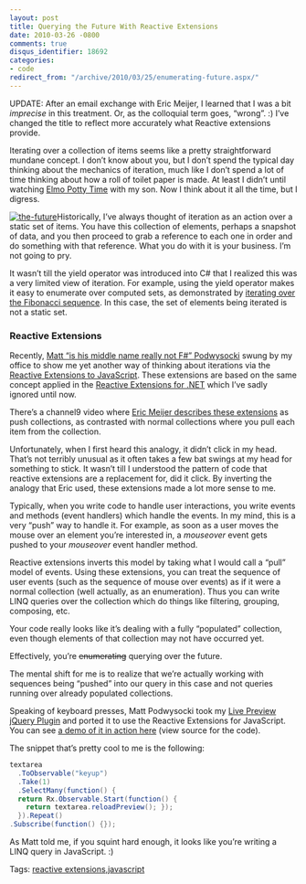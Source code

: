 ```yaml
---
layout: post
title: Querying the Future With Reactive Extensions
date: 2010-03-26 -0800
comments: true
disqus_identifier: 18692
categories:
- code
redirect_from: "/archive/2010/03/25/enumerating-future.aspx/"
---
```


UPDATE: After an email exchange with Eric Meijer, I learned that I was a
bit *imprecise* in this treatment. Or, as the colloquial term goes,
“wrong”. :) I’ve changed the title to reflect more accurately what
Reactive extensions provide.

Iterating over a collection of items seems like a pretty straightforward
mundane concept. I don’t know about you, but I don’t spend the typical
day thinking about the mechanics of iteration, much like I don’t spend a
lot of time thinking about how a roll of toilet paper is made. At least
I didn’t until watching [Elmo Potty
Time](http://www.amazon.com/gp/product/B000G0O5F0?ie=UTF8&tag=youvebeenhaac-20&linkCode=as2&camp=1789&creative=390957&creativeASIN=B000G0O5F0 "Elmo Potty Time on Amazon.com")
with my son. Now I think about it all the time, but I digress.

[![the-future](http://haacked.com/images/haacked_com/WindowsLiveWriter/EnumeratingtheFutureWithTheReactiveFrame_1263C/the-future_3.jpg "the-future")](http://www.sxc.hu/photo/1194467 "Shimmering lights 1 - by e-Eva-a")Historically,
I’ve always thought of iteration as an action over a static set of
items. You have this collection of elements, perhaps a snapshot of data,
and you then proceed to grab a reference to each one in order and do
something with that reference. What you do with it is your business. I’m
not going to pry.

It wasn’t till the yield operator was introduced into C\# that I
realized this was a very limited view of iteration. For example, using
the yield operator makes it easy to enumerate over computed sets, as
demonstrated by [iterating over the Fibonacci
sequence](http://chrisfulstow.com/fibonacci-numbers-iterator-with-csharp-yield-statements/ "Fibonacci numbers iterator with C# yield statements").
In this case, the set of elements being iterated is not a static set.

### Reactive Extensions

Recently, [Matt “is his middle name really not F\#”
Podwysocki](http://codebetter.com/blogs/matthew.podwysocki/ "Matt Podysocki blog")
swung by my office to show me yet another way of thinking about
iterations via the [Reactive Extensions to
JavaScript](http://codebetter.com/blogs/matthew.podwysocki/archive/2010/02/16/introduction-to-the-reactive-extensions-to-javascript.aspx "Introduction to Reactive Extensions to JavaScript").
These extensions are based on the same concept applied in the [Reactive
Extensions for
.NET](http://msdn.microsoft.com/en-us/devlabs/ee794896.aspx "Reactive Extensions for .NET")
which I’ve sadly ignored until now.

There’s a channel9 video where [Eric Meijer describes these
extensions](http://channel9.msdn.com/posts/Charles/Erik-Meijer-Rx-in-15-Minutes/ "Video: Reactive Extensions in 14 minutes")
as push collections, as contrasted with normal collections where you
pull each item from the collection.

Unfortunately, when I first heard this analogy, it didn’t click in my
head. That’s not terribly unusual as it often takes a few bat swings at
my head for something to stick. It wasn’t till I understood the pattern
of code that reactive extensions are a replacement for, did it click. By
inverting the analogy that Eric used, these extensions made a lot more
sense to me.

Typically, when you write code to handle user interactions, you write
events and methods (event handlers) which handle the events. In my mind,
this is a very “push” way to handle it. For example, as soon as a user
moves the mouse over an element you’re interested in, a *mouseover*
event gets pushed to your *mouseover* event handler method.

Reactive extensions inverts this model by taking what I would call a
“pull” model of events. Using these extensions, you can treat the
sequence of user events (such as the sequence of mouse over events) as
if it were a normal collection (well actually, as an enumeration). Thus
you can write LINQ queries over the collection which do things like
filtering, grouping, composing, etc.

Your code really looks like it’s dealing with a fully “populated”
collection, even though elements of that collection may not have
occurred yet.

Effectively, you’re ~~enumerating~~ querying over the future.

The mental shift for me is to realize that we’re actually working with
sequences being “pushed” into our query in this case and not queries
running over already populated collections.

Speaking of keyboard presses, Matt Podwysocki took my [Live Preview
jQuery
Plugin](http://haacked.com/archive/2009/12/15/live-preview-jquery-plugin.aspx "Live Preview jQuery Plugin")
and ported it to use the Reactive Extensions for JavaScript. You can see
[a demo of it in action
here](http://demo.haacked.com/livepreview-rx/ "Live Preview with Rx")
(view source for the code).

The snippet that’s pretty cool to me is the following:

```csharp
textarea
  .ToObservable("keyup")
  .Take(1)
  .SelectMany(function() {
  return Rx.Observable.Start(function() {
    return textarea.reloadPreview(); });
  }).Repeat()
.Subscribe(function() {});
```

As Matt told me, if you squint hard enough, it looks like you’re writing
a LINQ query in JavaScript. :)

Tags: [reactive
extensions](http://haacked.com/tags/reactive+extensions/default.aspx),[javascript](http://haacked.com/tags/javascript/default.aspx)

